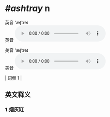 # ***\#ashtray*** n
英音 'æʃtreɪ  
英音
<audio src="./media/ashtray1.aac" controls="controls"></audio>

美音 'æʃtreɪ  
美音
<audio src="./media/ashtray2.aac" controls="controls"></audio>



| 词频 1 |  

英文释义
---
### 1.**烟灰缸**  


